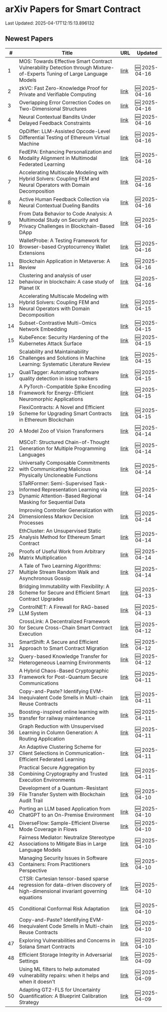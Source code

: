 # arXiv Papers for Smart Contract

Last Updated: 2025-04-17T12:15:13.896132

## Newest Papers

|\#|Title|URL|Updated|
|---|---|---|---|
|1|MOS: Towards Effective Smart Contract Vulnerability Detection through Mixture-of-Experts Tuning of Large Language Models|[link](http://arxiv.org/abs/2504.12234v1)|🆕 2025-04-16|
|2|zkVC: Fast Zero-Knowledge Proof for Private and Verifiable Computing|[link](http://arxiv.org/abs/2504.12217v1)|🆕 2025-04-16|
|3|Overlapping Error Correction Codes on Two-Dimensional Structures|[link](http://arxiv.org/abs/2504.12142v1)|🆕 2025-04-16|
|4|Neural Contextual Bandits Under Delayed Feedback Constraints|[link](http://arxiv.org/abs/2504.12086v1)|🆕 2025-04-16|
|5|OpDiffer: LLM-Assisted Opcode-Level Differential Testing of Ethereum Virtual Machine|[link](http://arxiv.org/abs/2504.12034v1)|🆕 2025-04-16|
|6|FedEPA: Enhancing Personalization and Modality Alignment in Multimodal Federated Learning|[link](http://arxiv.org/abs/2504.12025v1)|🆕 2025-04-16|
|7|Accelerating Multiscale Modeling with Hybrid Solvers: Coupling FEM and Neural Operators with Domain Decomposition|[link](http://arxiv.org/abs/2504.11383v2)|🆕 2025-04-16|
|8|Active Human Feedback Collection via Neural Contextual Dueling Bandits|[link](http://arxiv.org/abs/2504.12016v1)|🆕 2025-04-16|
|9|From Data Behavior to Code Analysis: A Multimodal Study on Security and Privacy Challenges in Blockchain-Based DApp|[link](http://arxiv.org/abs/2504.11860v1)|🆕 2025-04-16|
|10|WalletProbe: A Testing Framework for Browser-based Cryptocurrency Wallet Extensions|[link](http://arxiv.org/abs/2504.11735v1)|🆕 2025-04-16|
|11|Blockchain Application in Metaverse: A Review|[link](http://arxiv.org/abs/2504.11730v1)|🆕 2025-04-16|
|12|Clustering and analysis of user behaviour in blockchain: A case study of Planet IX|[link](http://arxiv.org/abs/2504.11702v1)|🆕 2025-04-16|
|13|Accelerating Multiscale Modeling with Hybrid Solvers: Coupling FEM and Neural Operators with Domain Decomposition|[link](http://arxiv.org/abs/2504.11383v1)|🆕 2025-04-15|
|14|Subset-Contrastive Multi-Omics Network Embedding|[link](http://arxiv.org/abs/2504.11321v1)|🆕 2025-04-15|
|15|KubeFence: Security Hardening of the Kubernetes Attack Surface|[link](http://arxiv.org/abs/2504.11126v1)|🆕 2025-04-15|
|16|Scalability and Maintainability Challenges and Solutions in Machine Learning: Systematic Literature Review|[link](http://arxiv.org/abs/2504.11079v1)|🆕 2025-04-15|
|17|QualiTagger: Automating software quality detection in issue trackers|[link](http://arxiv.org/abs/2504.11053v1)|🆕 2025-04-15|
|18|A PyTorch-Compatible Spike Encoding Framework for Energy-Efficient Neuromorphic Applications|[link](http://arxiv.org/abs/2504.11026v1)|🆕 2025-04-15|
|19|FlexiContracts: A Novel and Efficient Scheme for Upgrading Smart Contracts in Ethereum Blockchain|[link](http://arxiv.org/abs/2504.10811v1)|🆕 2025-04-15|
|20|A Model Zoo of Vision Transformers|[link](http://arxiv.org/abs/2504.10231v1)|🆕 2025-04-14|
|21|MSCoT: Structured Chain-of-Thought Generation for Multiple Programming Languages|[link](http://arxiv.org/abs/2504.10178v1)|🆕 2025-04-14|
|22|Universally Composable Commitments with Communicating Malicious Physically Uncloneable Functions|[link](http://arxiv.org/abs/2504.10120v1)|🆕 2025-04-14|
|23|STaRFormer: Semi-Supervised Task-Informed Representation Learning via Dynamic Attention-Based Regional Masking for Sequential Data|[link](http://arxiv.org/abs/2504.10097v1)|🆕 2025-04-14|
|24|Improving Controller Generalization with Dimensionless Markov Decision Processes|[link](http://arxiv.org/abs/2504.10006v1)|🆕 2025-04-14|
|25|EthCluster: An Unsupervised Static Analysis Method for Ethereum Smart Contract|[link](http://arxiv.org/abs/2504.09977v1)|🆕 2025-04-14|
|26|Proofs of Useful Work from Arbitrary Matrix Multiplication|[link](http://arxiv.org/abs/2504.09971v1)|🆕 2025-04-14|
|27|A Tale of Two Learning Algorithms: Multiple Stream Random Walk and Asynchronous Gossip|[link](http://arxiv.org/abs/2504.09792v1)|🆕 2025-04-14|
|28|Bridging Immutability with Flexibility: A Scheme for Secure and Efficient Smart Contract Upgrades|[link](http://arxiv.org/abs/2504.09652v1)|🆕 2025-04-13|
|29|ControlNET: A Firewall for RAG-based LLM System|[link](http://arxiv.org/abs/2504.09593v1)|🆕 2025-04-13|
|30|CrossLink: A Decentralized Framework for Secure Cross-Chain Smart Contract Execution|[link](http://arxiv.org/abs/2504.09319v1)|🆕 2025-04-12|
|31|SmartShift: A Secure and Efficient Approach to Smart Contract Migration|[link](http://arxiv.org/abs/2504.09315v1)|🆕 2025-04-12|
|32|Query-based Knowledge Transfer for Heterogeneous Learning Environments|[link](http://arxiv.org/abs/2504.09205v1)|🆕 2025-04-12|
|33|A Hybrid Chaos-Based Cryptographic Framework for Post-Quantum Secure Communications|[link](http://arxiv.org/abs/2504.08618v1)|🆕 2025-04-11|
|34|Copy-and-Paste? Identifying EVM-Inequivalent Code Smells in Multi-chain Reuse Contracts|[link](http://arxiv.org/abs/2504.07589v2)|🆕 2025-04-11|
|35|Boosting-inspired online learning with transfer for railway maintenance|[link](http://arxiv.org/abs/2504.08554v1)|🆕 2025-04-11|
|36|Graph Reduction with Unsupervised Learning in Column Generation: A Routing Application|[link](http://arxiv.org/abs/2504.08401v1)|🆕 2025-04-11|
|37|An Adaptive Clustering Scheme for Client Selections in Communication-Efficient Federated Learning|[link](http://arxiv.org/abs/2504.08356v1)|🆕 2025-04-11|
|38|Practical Secure Aggregation by Combining Cryptography and Trusted Execution Environments|[link](http://arxiv.org/abs/2504.08325v1)|🆕 2025-04-11|
|39|Development of a Quantum-Resistant File Transfer System with Blockchain Audit Trail|[link](http://arxiv.org/abs/2504.07938v1)|🆕 2025-04-10|
|40|Porting an LLM based Application from ChatGPT to an On-Premise Environment|[link](http://arxiv.org/abs/2504.07907v1)|🆕 2025-04-10|
|41|DiverseFlow: Sample-Efficient Diverse Mode Coverage in Flows|[link](http://arxiv.org/abs/2504.07894v1)|🆕 2025-04-10|
|42|Fairness Mediator: Neutralize Stereotype Associations to Mitigate Bias in Large Language Models|[link](http://arxiv.org/abs/2504.07787v1)|🆕 2025-04-10|
|43|Managing Security Issues in Software Containers: From Practitioners Perspective|[link](http://arxiv.org/abs/2504.07707v1)|🆕 2025-04-10|
|44|CTSR: Cartesian tensor-based sparse regression for data-driven discovery of high-dimensional invariant governing equations|[link](http://arxiv.org/abs/2504.07618v1)|🆕 2025-04-10|
|45|Conditional Conformal Risk Adaptation|[link](http://arxiv.org/abs/2504.07611v1)|🆕 2025-04-10|
|46|Copy-and-Paste? Identifying EVM-Inequivalent Code Smells in Multi-chain Reuse Contracts|[link](http://arxiv.org/abs/2504.07589v1)|🆕 2025-04-10|
|47|Exploring Vulnerabilities and Concerns in Solana Smart Contracts|[link](http://arxiv.org/abs/2504.07419v1)|🆕 2025-04-10|
|48|Efficient Storage Integrity in Adversarial Settings|[link](http://arxiv.org/abs/2504.07041v1)|🆕 2025-04-09|
|49|Using ML filters to help automated vulnerability repairs: when it helps and when it doesn't|[link](http://arxiv.org/abs/2504.07027v1)|🆕 2025-04-09|
|50|Adapting GT2-FLS for Uncertainty Quantification: A Blueprint Calibration Strategy|[link](http://arxiv.org/abs/2504.07017v1)|🆕 2025-04-09|
